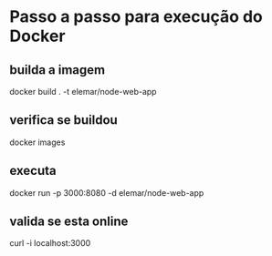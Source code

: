 # Passo a passo para execução do Docker

## builda a imagem
docker build . -t elemar/node-web-app

## verifica se buildou
docker images

## executa 
docker run -p 3000:8080 -d elemar/node-web-app

## valida se esta online
curl -i localhost:3000

